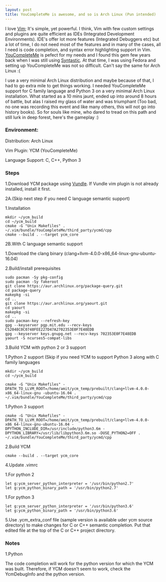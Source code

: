 ```yaml
---
layout: post
title: YouCompleteMe is awesome, and so is Arch Linux (Pun intended)
---
```


I love [Vim](http://www.vim.org/); It's simple, yet powerful. I think, Vim with few custom settings and plugins are quite efficient as IDEs (Integrated Development Environments). IDE's offer lot more features (Integrated Debuggers etc) but a lot of time, I do not need most of the features and in many of the cases, all I need is code completion, and syntax error highlighting support in Vim. [YouCompleteMe](http://valloric.github.io/YouCompleteMe/) is pefect for my needs and I found this gem few years back when I was still using [Syntastic](https://github.com/vim-syntastic/syntastic). At that time, I was using Fedora and setting up YouCompleteMe was not so difficult. Can't say the same for Arch Linux :(

I use a very minimal Arch Linux distribution and maybe because of that, I had to go extra mile to get things working. I needed YouCompleteMe support for C family language and Python 3 on a very minimal Arch Linux installation. What started as a 10 mins jaunt, ended up into around 8 hours of battle, but alas I raised my glass of water and was triumphant (Too bad, no one was recording this event and like many others, this will not go into history books). So for souls like mine, who dared to tread on this path and still lurk in deep forest, here's the gameplay :)

### Environment: 
Distribution: Arch Linux

Vim Plugin: YCM (YouCompleteMe)

Language Support: C, C++, Python 3

### Steps
1.Download YCM package using [Vundle](https://github.com/VundleVim/Vundle.vim). If Vundle vim plugin is not already
installed, install it first.

2A.(Skip next step if you need C language semantic support)

   1.Installation
   ```
   mkdir ~/ycm_build
   cd ~/ycm_build
   cmake -G "Unix Makefiles" . ~/.vim/bundle/YouCompleteMe/third_party/ycmd/cpp
   cmake --build . --target ycm_core
   ```
2B.With C language semantic support

   1.Download the clang binary (clang+llvm-4.0.0-x86_64-linux-gnu-ubuntu-16.04)
   
   2.Build/install prerequisites
   ```
   sudo pacman -Sy pkg-config
   sudo pacman -Sy fakeroot
   git clone https://aur.archlinux.org/package-query.git
   cd package-query
   makepkg -si
   cd ..
   git clone https://aur.archlinux.org/yaourt.git
   cd yaourt
   makepkg -si
   cd ..
   sudo pacman-key --refresh-key
   gpg --keyserver pgp.mit.edu --recv-keys C52048C0C0748FEE227D47A2702353E0F7E48EDB
   gpg --keyserver keys.gnupg.net --recv-keys 702353E0F7E48EDB
   yaourt -S ncurses5-compat-libs
   ```
   
   3.Build YCM with python 2 or 3 support
   
   1.Python 2 support (Skip if you need YCM to support Python 3 along with C family languages
   
   ```
   mkdir ~/ycm_build
   cd ~/ycm_build
   ```
   
   ```
   cmake -G "Unix Makefiles" -DPATH_TO_LLVM_ROOT=/home/amit/ycm_temp/prebuilt/clang+llvm-4.0.0-x86_64-linux-gnu -ubuntu-16.04 . ~/.vim/bundle/YouCompleteMe/third_party/ycmd/cpp
   ``` 
   
   1.Python 3 support
   ```
   cmake -G "Unix Makefiles" -DPATH_TO_LLVM_ROOT=/home/amit/ycm_temp/prebuilt/clang+llvm-4.0.0-x86_64-linux-gnu-ubuntu-16.04 -DPYTHON_INCLUDE_DIR=/usr/include/python3.6m -DPYTHON_LIBRARY=/usr/lib/libpython3.6m.so -DUSE_PYTHON2=OFF . ~/.vim/bundle/YouCompleteMe/third_party/ycmd/cpp
   ```
   
   2.Build YCM
   
   ```
   cmake --build . --target ycm_core
   ```
   
   4.Update .vimrc
   
   1.For python 2
   ```   
   let g:ycm_server_python_interpreter = '/usr/bin/python2.7'
   let g:ycm_python_binary_path = '/usr/bin/python2.7'
   ```
   
   1.For python 3
   ```   
   let g:ycm_server_python_interpreter = '/usr/bin/python3.6'
   let g:ycm_python_binary_path = '/usr/bin/python3.6'
   ```
   
   5.Use .ycm_extra_conf file (sample version is available uder ycm source directory) to make changes for C or C++ semantic completion. Put that edited file at the top of the C or C++ project directory.

### Notes

1.Python

The code completion will work for the python version for which the YCM was built. Therefore, if YCM doesn't seem to work, check the YcmDebugInfo and the python version.

